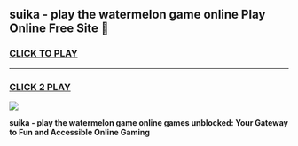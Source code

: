 
## suika - play the watermelon game online Play Online Free Site 👋
<h3>
<a href="https://download.freeplayer.one?title=suika_-_play_the_watermelon_game_online&ref=21F">CLICK TO PLAY</a></h3>
<hr>

<h3>
<a href="https://download.freeplayer.one?title=suika_-_play_the_watermelon_game_online&ref=21F">CLICK 2 PLAY</a>
  
</h3>

<a href="https://download.freeplayer.one?title=suika_-_play_the_watermelon_game_online&ref=21F"><img src="https://cdnb.artstation.com/p/assets/images/images/032/539/853/original/anto-thomas-button-gif.gif"></a>


**suika - play the watermelon game online games unblocked: Your Gateway to Fun and Accessible Online Gaming**
